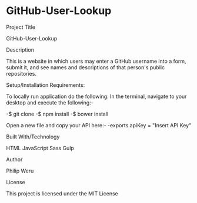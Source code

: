 # GitHub-User-Lookup
Project Title

GitHub-User-Lookup

Description

This is a website in which users may enter a GitHub username into a form, submit it, and see names and descriptions of that person's public repositories.

Setup/Installation Requirements:

To locally run application do the following: In the terminal, navigate to your desktop and execute the following:-

-$ git clone
-$ npm install
-$ bower install

Open a new file and copy your API here:-
-exports.apiKey = "Insert API Key"

Built With/Technology

HTML 
JavaScript 
Sass 
Gulp

Author

Philip Weru 

License

This project is licensed under the MIT License 

